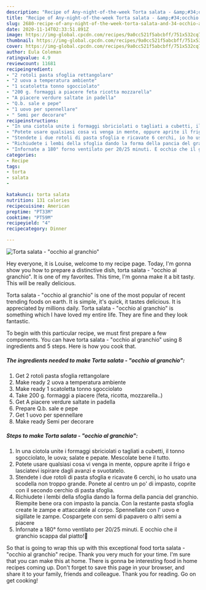 ```yaml
---
description: "Recipe of Any-night-of-the-week Torta salata - &amp;#34;occhio al granchio&amp;#34;"
title: "Recipe of Any-night-of-the-week Torta salata - &amp;#34;occhio al granchio&amp;#34;"
slug: 2680-recipe-of-any-night-of-the-week-torta-salata-and-34-occhio-al-granchio-and-34
date: 2020-11-14T02:33:51.891Z
image: https://img-global.cpcdn.com/recipes/9a0cc521f5abcbff/751x532cq70/torta-salata-occhio-al-granchio-recipe-main-photo.jpg
thumbnail: https://img-global.cpcdn.com/recipes/9a0cc521f5abcbff/751x532cq70/torta-salata-occhio-al-granchio-recipe-main-photo.jpg
cover: https://img-global.cpcdn.com/recipes/9a0cc521f5abcbff/751x532cq70/torta-salata-occhio-al-granchio-recipe-main-photo.jpg
author: Eula Coleman
ratingvalue: 4.9
reviewcount: 11681
recipeingredient:
- "2 rotoli pasta sfoglia rettangolare"
- "2 uova a temperatura ambiente"
- "1 scatoletta tonno sgocciolato"
- "200 g. formaggi a piacere feta ricotta mozzarella"
- "A piacere verdure saltate in padella"
- "Q.b. sale e pepe"
- "1 uovo per spennellare"
- " Semi per decorare"
recipeinstructions:
- "In una ciotola unite i formaggi sbriciolati o tagliati a cubetti, il tonno sgocciolato, le uova; salate e pepate. Mescolate bene il tutto."
- "Potete usare qualsiasi cosa vi venga in mente, oppure aprite il frigo e lasciatevi ispirare dagli avanzi e svuotatelo."
- "Stendete i due rotoli di pasta sfoglia e ricavate 6 cerchi, io ho usato una scodella non troppo grande. Ponete al centro un po&#39; di impasto, coprite con il secondo cerchio di pasta sfoglia."
- "Richiudete i lembi della sfoglia dando la forma della pancia del granchio. Riempite bene ora con impasto la pancia. Con la restante pasta sfoglia create le zampe e attaccatele al corpo. Spennellate con l&#39; uovo e sigillate le zampe. Cospargete con semi di papavero o altri semi a piacere"
- "Infornate a 180° forno ventilato per 20/25 minuti. E occhio che il granchio scappa dal piatto!🤪"
categories:
- Recipe
tags:
- torta
- salata
- 

katakunci: torta salata  
nutrition: 131 calories
recipecuisine: American
preptime: "PT33M"
cooktime: "PT59M"
recipeyield: "4"
recipecategory: Dinner

---
```



![Torta salata - &#34;occhio al granchio&#34;](https://img-global.cpcdn.com/recipes/9a0cc521f5abcbff/751x532cq70/torta-salata-occhio-al-granchio-recipe-main-photo.jpg)

Hey everyone, it is Louise, welcome to my recipe page. Today, I'm gonna show you how to prepare a distinctive dish, torta salata - &#34;occhio al granchio&#34;. It is one of my favorites. This time, I'm gonna make it a bit tasty. This will be really delicious.



Torta salata - &#34;occhio al granchio&#34; is one of the most popular of recent trending foods on earth. It is simple, it's quick, it tastes delicious. It is appreciated by millions daily. Torta salata - &#34;occhio al granchio&#34; is something which I have loved my entire life. They are fine and they look fantastic.


To begin with this particular recipe, we must first prepare a few components. You can have torta salata - &#34;occhio al granchio&#34; using 8 ingredients and 5 steps. Here is how you cook that.

<!--inarticleads1-->

##### The ingredients needed to make Torta salata - &#34;occhio al granchio&#34;:

1. Get 2 rotoli pasta sfoglia rettangolare
1. Make ready 2 uova a temperatura ambiente
1. Make ready 1 scatoletta tonno sgocciolato
1. Take 200 g. formaggi a piacere (feta, ricotta, mozzarella..)
1. Get A piacere verdure saltate in padella
1. Prepare Q.b. sale e pepe
1. Get 1 uovo per spennellare
1. Make ready  Semi per decorare




<!--inarticleads2-->

##### Steps to make Torta salata - &#34;occhio al granchio&#34;:

1. In una ciotola unite i formaggi sbriciolati o tagliati a cubetti, il tonno sgocciolato, le uova; salate e pepate. Mescolate bene il tutto.
1. Potete usare qualsiasi cosa vi venga in mente, oppure aprite il frigo e lasciatevi ispirare dagli avanzi e svuotatelo.
1. Stendete i due rotoli di pasta sfoglia e ricavate 6 cerchi, io ho usato una scodella non troppo grande. Ponete al centro un po&#39; di impasto, coprite con il secondo cerchio di pasta sfoglia.
1. Richiudete i lembi della sfoglia dando la forma della pancia del granchio. Riempite bene ora con impasto la pancia. Con la restante pasta sfoglia create le zampe e attaccatele al corpo. Spennellate con l&#39; uovo e sigillate le zampe. Cospargete con semi di papavero o altri semi a piacere
1. Infornate a 180° forno ventilato per 20/25 minuti. E occhio che il granchio scappa dal piatto!🤪




So that is going to wrap this up with this exceptional food torta salata - &#34;occhio al granchio&#34; recipe. Thank you very much for your time. I'm sure that you can make this at home. There is gonna be interesting food in home recipes coming up. Don't forget to save this page in your browser, and share it to your family, friends and colleague. Thank you for reading. Go on get cooking!

